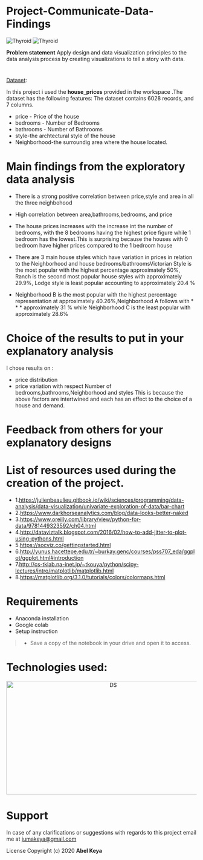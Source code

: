# Project-Communicate-Data-Findings
  
 ![Thyroid](giphy.gif) 
 ![Thyroid](anima1.gif) 

**Problem statement** Apply design and data visualization principles to the data analysis process by creating visualizations to tell a story with data.

#
[Dataset](https://github.com/abel-keya/week8_IP_Abel_Keya_Nairobi-Hospital-conducted-a-clinical-camp-to-test-for-hypothyroidism/blob/master/hypothyroid.csv):

In this project i used the **house_prices** provided in the workspace .The dataset has the following features:
The dataset contains 6028 records, and 7 columns.
 
* price - Price of the house
* bedrooms - Number of Bedrooms
* bathrooms - Number of Bathrooms
* style-the archtectural style of the house
* Neighborhood-the surroundig area where the house located.

# Main findings from the exploratory data analysis
* There is a strong positive correlation between price,style and area in all the three neighbohood 
* High correlation between area,bathrooms,bedrooms, and price
* The house prices increases with the increase int the number of bedrooms, with the 8 bedrooms having the highest price figure while 1 bedroom has the lowest.This is surprising because the houses with 0 bedroom have higher prices compared to the 1 bedroom house
* There are 3 main house styles which have variation in prices in relation to the Neighborhood and house bedrooms/bathroomsVictorian Style is the most popular with the highest percentage approximately 50%, Ranch is the second most popular house styles with approximately 29.9%, Lodge style is least popular accounting to approximately 20.4 %

* Neighborhood B is the most popular with the highest percentage representation at approximately 40.26%,Neighborhood A follows with * * * approximately 31 % while Neighborhood C is the least popular with approximately 28.6%

# Choice of the results to put in your explanatory analysis


I chose  results on :
* price distribution
* price variation with respect Number of bedrooms,bathrooms,Neighborhood and styles
This is because the above factors are intertwined and each has an effect to the choice of a house and demand.


# Feedback from others for your explanatory designs



# List of resources used during the creation of the project.

* 1.https://julienbeaulieu.gitbook.io/wiki/sciences/programming/data-analysis/data-visualization/univariate-exploration-of-data/bar-chart
* 2.https://www.darkhorseanalytics.com/blog/data-looks-better-naked
* 3.https://www.oreilly.com/library/view/python-for-data/9781449323592/ch04.html
* 4.http://dataviztalk.blogspot.com/2016/02/how-to-add-jitter-to-plot-using-pythons.html
* 5.https://socviz.co/gettingstarted.html
* 6.http://yunus.hacettepe.edu.tr/~burkay.genc/courses/pss707_eda/ggplot/ggplot.html#introduction
* 7.http://cs-tklab.na-inet.jp/~tkouya/python/scipy-lectures/intro/matplotlib/matplotlib.html
* 8.https://matplotlib.org/3.1.0/tutorials/colors/colormaps.html

# Requirements
* Anaconda installation
* Google colab
* Setup instruction
> * Save a copy of the notebook in your drive and open it to access.

<p align="center">
   
   # Technologies used:
   
 <p align="center"> 
   
  <img   src="tech3.jpg" width="550" height="300"  alt="DS" title="Requirements" />
 
</p>

# Support
In case of any clarifications or suggestions with regards to this project email me at jumakeya@gmail.com

License
Copyright (c) 2020 **Abel Keya**
